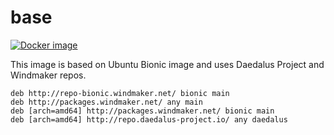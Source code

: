# base

[![Docker image](https://img.shields.io/badge/docker-latest-blue.svg)](https://hub.docker.com/r/daedalusproject/base)

This image is based on Ubuntu Bionic image and uses Daedalus Project and Windmaker repos.

```
deb http://repo-bionic.windmaker.net/ bionic main
deb http://packages.windmaker.net/ any main
deb [arch=amd64] http://packages.windmaker.net/ bionic main
deb [arch=amd64] http://repo.daedalus-project.io/ any daedalus
```
